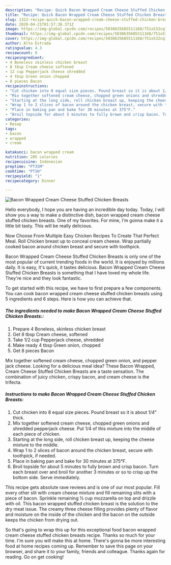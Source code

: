 ```yaml
---
description: "Recipe: Quick Bacon Wrapped Cream Cheese Stuffed Chicken Breasts"
title: "Recipe: Quick Bacon Wrapped Cream Cheese Stuffed Chicken Breasts"
slug: 1322-recipe-quick-bacon-wrapped-cream-cheese-stuffed-chicken-breasts
date: 2020-04-21T01:57:38.371Z
image: https://img-global.cpcdn.com/recipes/5038635685511168/751x532cq70/bacon-wrapped-cream-cheese-stuffed-chicken-breasts-recipe-main-photo.jpg
thumbnail: https://img-global.cpcdn.com/recipes/5038635685511168/751x532cq70/bacon-wrapped-cream-cheese-stuffed-chicken-breasts-recipe-main-photo.jpg
cover: https://img-global.cpcdn.com/recipes/5038635685511168/751x532cq70/bacon-wrapped-cream-cheese-stuffed-chicken-breasts-recipe-main-photo.jpg
author: Alta Estrada
ratingvalue: 4.3
reviewcount: 8
recipeingredient:
- 4 Boneless skinless chicken breast
- 8 tbsp Cream cheese softened
- 12 cup Pepperjack cheese shredded
- 4 tbsp Green onion chopped
- 8 pieces Bacon
recipeinstructions:
- "Cut chicken into 8 equal size pieces. Pound breast so it is about 1/4&#34; thick."
- "Mix together softened cream cheese, chopped green onions and shredded pepperjack cheese. Put 1/4 of this mixture into the middle of each piece of chicken."
- "Starting at the long side, roll chicken breast up, keeping the cheese mixture to the middle."
- "Wrap 1 to 2 slices of bacon around the chicken breast, secure with toothpick, if needed."
- "Place in baking pan and bake for 30 minutes at 375°F."
- "Broil topside for about 5 minutes to fully brown and crisp bacon. Turn each breast over and broil for another 3 minutes or so to crisp up the bottom side. Serve immediately."
categories:
- Resep
tags:
- bacon
- wrapped
- cream

katakunci: bacon wrapped cream
nutrition: 205 calories
recipecuisine: Indonesian
preptime: "PT35M"
cooktime: "PT1H"
recipeyield: "1"
recipecategory: Dinner

---
```



![Bacon Wrapped Cream Cheese Stuffed Chicken Breasts](https://img-global.cpcdn.com/recipes/5038635685511168/751x532cq70/bacon-wrapped-cream-cheese-stuffed-chicken-breasts-recipe-main-photo.jpg)

Hello everybody, I hope you are having an incredible day today. Today, I will show you a way to make a distinctive dish, bacon wrapped cream cheese stuffed chicken breasts. One of my favorites. For mine, I'm gonna make it a little bit tasty. This will be really delicious.

Now Choose From Multiple Easy Chicken Recipes To Create That Perfect Meal. Roll Chicken breast up to conceal cream cheese. Wrap partially cooked bacon around chicken breast and secure with toothpick.

Bacon Wrapped Cream Cheese Stuffed Chicken Breasts is only one of the most popular of current trending foods in the world. It is enjoyed by millions daily. It is easy, it's quick, it tastes delicious. Bacon Wrapped Cream Cheese Stuffed Chicken Breasts is something that I have loved my whole life. They're nice and they look fantastic.


To get started with this recipe, we have to first prepare a few components. You can cook bacon wrapped cream cheese stuffed chicken breasts using 5 ingredients and 6 steps. Here is how you can achieve that.

##### The ingredients needed to make Bacon Wrapped Cream Cheese Stuffed Chicken Breasts::

1. Prepare 4 Boneless, skinless chicken breast
1. Get 8 tbsp Cream cheese, softened
1. Take 1/2 cup Pepperjack cheese, shredded
1. Make ready 4 tbsp Green onion, chopped
1. Get 8 pieces Bacon


Mix together softened cream cheese, chopped green onion, and pepper jack cheese. Looking for a delicious meal idea? These Bacon Wrapped, Cream Cheese Stuffed Chicken Breasts are a taste sensation. The combination of juicy chicken, crispy bacon, and cream cheese is the trifecta. 

##### Instructions to make Bacon Wrapped Cream Cheese Stuffed Chicken Breasts:

1. Cut chicken into 8 equal size pieces. Pound breast so it is about 1/4&#34; thick.
1. Mix together softened cream cheese, chopped green onions and shredded pepperjack cheese. Put 1/4 of this mixture into the middle of each piece of chicken.
1. Starting at the long side, roll chicken breast up, keeping the cheese mixture to the middle.
1. Wrap 1 to 2 slices of bacon around the chicken breast, secure with toothpick, if needed.
1. Place in baking pan and bake for 30 minutes at 375°F.
1. Broil topside for about 5 minutes to fully brown and crisp bacon. Turn each breast over and broil for another 3 minutes or so to crisp up the bottom side.
Serve immediately.


This recipe gets absolute rave reviews and is one of our most popular. Fill every other slit with cream cheese mixture and fill remaining slits with a piece of bacon. Sprinkle remaining ½ cup mozzarella on top and drizzle with oil. This bacon wrapped stuffed chicken breast is the solution to the dry meat issue. The creamy three cheese filling provides plenty of flavor and moisture on the inside of the chicken and the bacon on the outside keeps the chicken from drying out. 

So that's going to wrap this up for this exceptional food bacon wrapped cream cheese stuffed chicken breasts recipe. Thanks so much for your time. I'm sure you will make this at home. There's gonna be more interesting food at home recipes coming up. Remember to save this page on your browser, and share it to your family, friends and colleague. Thanks again for reading. Go on get cooking!

